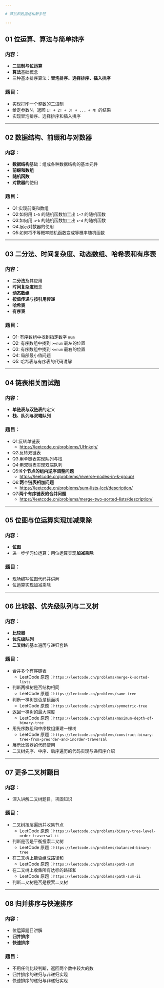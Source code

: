 ```yaml
---

# 算法和数据结构新手班

---
```


## 01 位运算、算法与简单排序

### **内容：**
* **二进制与位运算**
* **算法**基础概念
* 三种基本排序算法：**冒泡排序、选择排序、插入排序**

### **题目：**
* 实现打印一个整数的二进制
* 给定参数N，返回 `1! + 2! + 3! + ... + N!` 的结果
* 实现冒泡排序、选择排序和插入排序

---

## 02 数据结构、前缀和与对数器

### **内容：**
* **数据结构**基础：组成各种数据结构的基本元件
* **前缀和数组**
* **随机函数**
* **对数器**的使用

### **题目：**
* Q1:实现前缀和数组
* Q2:如何用 `1~5` 的随机函数加工出 `1~7` 的随机函数
* Q3:如何用 `a~b` 的随机函数加工出 `c~d` 的随机函数
* Q4:展示对数器的使用
* Q5:如何将不等概率随机函数变成等概率随机函数

---

## 03 二分法、时间复杂度、动态数组、哈希表和有序表

### **内容：**
* **二分法**及其应用
* **时间复杂度**概念
* **动态数组**
* **按值传递**与**按引用传递**
* **哈希表**
* **有序表**

### **题目：**
* Q1: 有序数组中找到指定数字 `num`
* Q2: 有序数组中找到 `>=num` 最左的位置
* Q3: 有序数组中找到 `<=num` 最右的位置
* Q4: 局部最小值问题
* Q5: 哈希表与有序表的代码讲解

---

## 04 链表相关面试题

### **内容：**
* **单链表与双链表**的定义
* **栈、队列与双端队列**

### **题目：**
* Q1:反转单链表
  * https://leetcode.cn/problems/UHnkqh/
* Q2:反转双链表
* Q3:用单链表实现队列与栈
* Q4:用双链表实现双端队列
* Q5:**K个节点的组内逆序调整问题**
  * https://leetcode.cn/problems/reverse-nodes-in-k-group/
* Q6:**两个链表相加问题**
  * https://leetcode.cn/problems/sum-lists-lcci/description/
* Q7:**两个有序链表的合并问题**
  * https://leetcode.cn/problems/merge-two-sorted-lists/description/
---

## 05 位图与位运算实现加减乘除

### **内容：**
* **位图**
* 进一步学习位运算：用位运算实现**加减乘除**

### **题目：**
* 现场编写位图代码并讲解
* 位运算实现加减乘除

---

## 06 比较器、优先级队列与二叉树

### **内容：**
* **比较器**
* **优先级队列**
* **二叉树**的基本遍历与递归套路

### **题目：**
* 合并多个有序链表
    * LeetCode 原题：`https://leetcode.cn/problems/merge-k-sorted-lists`
* 判断两棵树是否结构相同
    * LeetCode 原题：`https://leetcode.cn/problems/same-tree`
* 判断一棵树是否是镜面树
    * LeetCode 原题：`https://leetcode.cn/problems/symmetric-tree`
* 返回一棵树的最大深度
    * LeetCode 原题：`https://leetcode.cn/problems/maximum-depth-of-binary-tree`
* 用先序数组和中序数组重建一棵树
    * LeetCode 原题：`https://leetcode.cn/problems/construct-binary-tree-from-preorder-and-inorder-traversal`
* 展示比较器的代码使用
* 二叉树先序、中序、后序遍历的代码实现与递归序介绍

---

## 07 更多二叉树题目

### **内容：**
* 深入讲解二叉树题目，巩固知识

### **题目：**
* 二叉树按层遍历并收集节点
    * LeetCode 原题：`https://leetcode.cn/problems/binary-tree-level-order-traversal-ii`
* 判断是否是平衡搜索二叉树
    * LeetCode 原题：`https://leetcode.cn/problems/balanced-binary-tree`
* 在二叉树上能否组成路径和
    * LeetCode 原题：`https://leetcode.cn/problems/path-sum`
* 在二叉树上收集所有达标的路径和
    * LeetCode 原题：`https://leetcode.cn/problems/path-sum-ii`
* 判断二叉树是否是搜索二叉树

---

## 08 归并排序与快速排序

### **内容：**
* 位运算题目讲解
* **归并排序**
* **快速排序**

### **题目：**
* 不用任何比较判断，返回两个数中较大的数
* 归并排序的递归与非递归实现
* 快速排序的递归与非递归实现